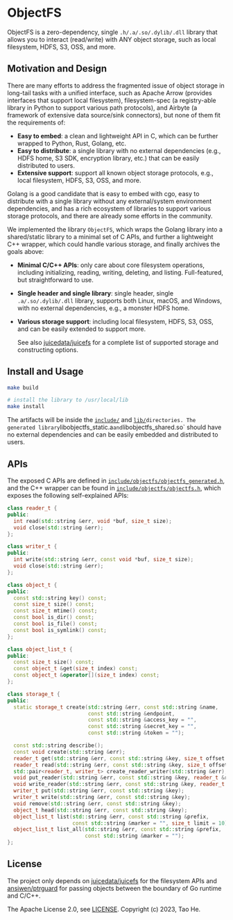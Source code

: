 # ObjectFS

ObjectFS is a zero-dependency, single `.h/.a/.so/.dylib/.dll` library that allows you to interact
(read/write) with ANY object storage, such as local filesystem, HDFS, S3, OSS, and more.

## Motivation and Design

There are many efforts to address the fragmented issue of object storage in long-tail tasks with a unified
interface, such as Apache Arrow (provides interfaces that support local filesystem), filesystem-spec (a
registry-able library in Python to support various path protocols), and Airbyte (a framework of extensive
data source/sink connectors), but none of them fit the requirements of:

- **Easy to embed**: a clean and lightweight API in C, which can be further wrapped to Python, Rust, Golang,
  etc.
- **Easy to distribute**: a single library with no external dependencies (e.g., HDFS home, S3 SDK, encryption
  library, etc.) that can be easily distributed to users.
- **Extensive support**: support all known object storage protocols, e.g., local filesystem, HDFS, S3, OSS,
  and more.

Golang is a good candidate that is easy to embed with cgo, easy to distribute with a single library without
any external/system environment dependencies, and has a rich ecosystem of libraries to support various storage
protocols, and there are already some efforts in the community.

We implemented the library `ObjectFS`, which wraps the Golang library into a shared/static library to a minimal
set of C APIs, and further a lightweight C++ wrapper, which could handle various storage, and finally archives
the goals above:

- **Minimal C/C++ APIs**: only care about core filesystem operations, including initializing, reading, writing,
  deleting, and listing. Full-featured, but straightforward to use.
- **Single header and single library**: single header, single `.a/.so/.dylib/.dll` library, supports both Linux,
  macOS, and Windows, with no external dependencies, e.g., a monster HDFS home.
- **Various storage support**: including local filesystem, HDFS, S3, OSS, and can be easily extended to support
  more.

  See also [juicedata/juicefs][1] for a complete list of supported storage and constructing options.

## Install and Usage

```bash
make build

# install the library to /usr/local/lib
make install
```

The artifacts will be inside the [`include/`](./include/) and [`lib/`](./lib/)` directories. The generated
library `libobjectfs_static.a` and `libobjectfs_shared.so` should have no external dependencies and can be
easily embedded and distributed to users.

## APIs

The exposed C APIs are defined in [`include/objectfs/objectfs_generated.h`](./include/objectfs/objectfs_generated.h),
and the C++ wrapper can be found in [`include/objectfs/objectfs.h`](./include/objectfs/objectfs.h), which
exposes the following self-explained APIs:

```cpp
class reader_t {
public:
  int read(std::string &err, void *buf, size_t size);
  void close(std::string &err);
};

class writer_t {
public:
  int write(std::string &err, const void *buf, size_t size);
  void close(std::string &err);
};

class object_t {
public:
  const std::string key() const;
  const size_t size() const;
  const size_t mtime() const;
  const bool is_dir() const;
  const bool is_file() const;
  const bool is_symlink() const;
};

class object_list_t {
public:
  const size_t size() const;
  const object_t &get(size_t index) const;
  const object_t &operator[](size_t index) const;
};

class storage_t {
public:
  static storage_t create(std::string &err, const std::string &name,
                          const std::string &endpoint,
                          const std::string &access_key = "",
                          const std::string &secret_key = "",
                          const std::string &token = "");

  const std::string describe();
  const void create(std::string &err);
  reader_t get(std::string &err, const std::string &key, size_t offset = 0, size_t limit = -1);
  reader_t read(std::string &err, const std::string &key, size_t offset = 0, size_t limit = -1);
  std::pair<reader_t, writer_t> create_reader_writer(std::string &err);
  void put_reader(std::string &err, const std::string &key, reader_t &reader);
  void write_reader(std::string &err, const std::string &key, reader_t &reader);
  writer_t put(std::string &err, const std::string &key);
  writer_t write(std::string &err, const std::string &key);
  void remove(std::string &err, const std::string &key);
  object_t head(std::string &err, const std::string &key);
  object_list_t list(std::string &err, const std::string &prefix,
                     const std::string &marker = "", size_t limit = 10);
  object_list_t list_all(std::string &err, const std::string &prefix,
                         const std::string &marker = "");
};
```

## License

The project only depends on [juicedata/juicefs][1] for the filesystem APIs and [ansiwen/ptrguard][2]
for passing objects between the boundary of Go runtime and C/C++.

The Apache License 2.0, see [LICENSE](LICENSE). Copyright (c) 2023, Tao He.

[1]: https://github.com/juicedata/juicefs/tree/main/pkg/object
[2]: https://github.com/ansiwen/ptrguard
